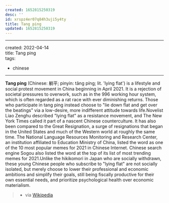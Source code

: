 ```yaml
---
created: 1652815250319
desc: ''
id: xrspz4er07q84h3uji5y4ty
title: Tang ping
updated: 1652815250319
---
```

   
   
---   
created: 2022-04-14   
title: Tang ping   
tags:   
   
  - chinese   
---   
   
**Tang ping** (Chinese: 躺平; pinyin: tǎng píng; lit. 'lying flat') is a lifestyle and social protest movement in China beginning in April 2021. It is a rejection of societal pressures to overwork, such as in the 996 working hour system, which is often regarded as a rat race with ever diminishing returns. Those who participate in tang ping instead choose to "lie down flat and get over the beatings" via a low-desire, more indifferent attitude towards life.Novelist Liao Zenghu described "lying flat" as a resistance movement, and The New York Times called it part of a nascent Chinese counterculture. It has also been compared to the Great Resignation, a surge of resignations that began in the United States and much of the Western world at roughly the same time. The National Language Resources Monitoring and Research Center, an institution affiliated to Education Ministry of China, listed the word as one of the 10 most popular memes for 2021 in Chinese Internet. Chinese search engine Sogou also listed the word at the top of its list of most trending memes for 2021.Unlike the hikikomori in Japan who are socially withdrawn, these young Chinese people who subscribe to "lying flat" are not socially isolated, but merely choose to lower their professional and economic ambitions and simplify their goals, still being fiscally productive for their own essential needs, and prioritize psychological health over economic materialism.    
> - via [Wikipedia](https://en.wikipedia.org/wiki/Tang%20ping)